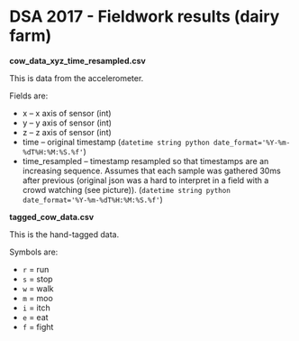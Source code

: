 # DSA 2017 - Fieldwork results (dairy farm)

**cow_data_xyz_time_resampled.csv**

This is data from the accelerometer.

Fields are:

* x – x axis of sensor (int)
* y – y axis of sensor (int)
* z – z axis of sensor (int)
* time – original timestamp (`datetime string python date_format='%Y-%m-%dT%H:%M:%S.%f'`)
* time_resampled – timestamp resampled so that timestamps are an increasing sequence. Assumes that each sample was gathered 30ms after previous (original json was a hard to interpret in a field with a crowd watching (see picture)). (`datetime string python date_format='%Y-%m-%dT%H:%M:%S.%f'`)

**tagged_cow_data.csv**

This is the hand-tagged data.

Symbols are:

* `r` = run
* `s` = stop
* `w` = walk
* `m` = moo
* `i` = itch
* `e` = eat
* `f` = fight

